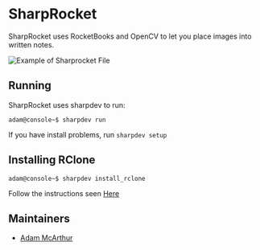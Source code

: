 # SharpRocket

SharpRocket uses RocketBooks and OpenCV to let you place images into written notes.

![Example of Sharprocket File](https://files.mcaq.me/bqta.png)

## Running

SharpRocket uses sharpdev to run:

```console
adam@console~$ sharpdev run
```

If you have install problems, run ```sharpdev setup```

## Installing RClone

```
adam@console~$ sharpdev install_rclone
```

Follow the instructions seen [Here](https://rclone.org/drive/)

## Maintainers

- [Adam McArthur](https://adam.mcaq.me)
